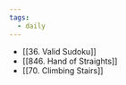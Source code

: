 ```yaml
---
tags:
  - daily
---
```

- [[36. Valid Sudoku]]
- [[846. Hand of Straights]]
- [[70. Climbing Stairs]]